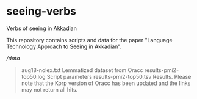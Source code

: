 # seeing-verbs
Verbs of seeing in Akkadian

This repository contains scripts and data for the paper "Language Technology Approach to Seeing in Akkadian".

*/data*
>aug18-nolex.txt
Lemmatized dataset from Oracc
>results-pmi2-top50.log
Script parameters
>results-pmi2-top50.tsv
Results. Please note that the Korp version of Oracc has been updated and the links may not return all hits.
